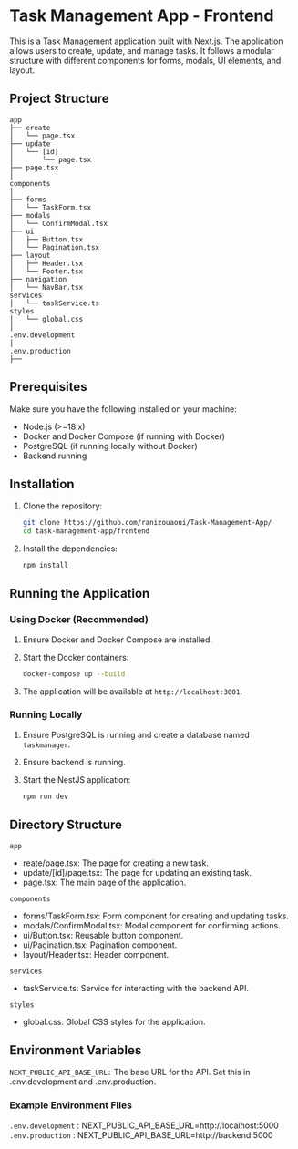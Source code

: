 # Task Management App - Frontend

This is a Task Management application built with Next.js. The application allows users to create, update, and manage tasks. It follows a modular structure with different components for forms, modals, UI elements, and layout.

## Project Structure

```plaintext
app
├── create
│   └── page.tsx
├── update
│   └── [id]
│       └── page.tsx
├── page.tsx
│
components
│
├── forms
│   └── TaskForm.tsx
├── modals
│   └── ConfirmModal.tsx
├── ui
│   ├── Button.tsx
│   └── Pagination.tsx
├── layout
│   ├── Header.tsx
│   └── Footer.tsx
├── navigation
│   └── NavBar.tsx
services
│   └── taskService.ts
styles
│   └── global.css
│
.env.development
│
.env.production
├── 

```
## Prerequisites

Make sure you have the following installed on your machine:

- Node.js (>=18.x)
- Docker and Docker Compose (if running with Docker)
- PostgreSQL (if running locally without Docker)
- Backend running

## Installation

1. Clone the repository:

    ```bash
    git clone https://github.com/ranizouaoui/Task-Management-App/
    cd task-management-app/frontend
    ```

2. Install the dependencies:

    ```bash
    npm install
    ```

## Running the Application

### Using Docker (Recommended)

1. Ensure Docker and Docker Compose are installed.

2. Start the Docker containers:

    ```bash
    docker-compose up --build
    ```

3. The application will be available at `http://localhost:3001`.

### Running Locally

1. Ensure PostgreSQL is running and create a database named `taskmanager`.
2. Ensure backend is running.

3. Start the NestJS application:

    ```bash
    npm run dev
    ```

## Directory Structure

`app`
- reate/page.tsx: The page for creating a new task.
- update/[id]/page.tsx: The page for updating an existing task.
- page.tsx: The main page of the application.

`components`
- forms/TaskForm.tsx: Form component for creating and updating tasks.
- modals/ConfirmModal.tsx: Modal component for confirming actions.
- ui/Button.tsx: Reusable button component.
- ui/Pagination.tsx: Pagination component.
- layout/Header.tsx: Header component.

`services`
- taskService.ts: Service for interacting with the backend API.

`styles`
- global.css: Global CSS styles for the application.

## Environment Variables

`NEXT_PUBLIC_API_BASE_URL:` The base URL for the API. Set this in .env.development and .env.production.


### Example Environment Files

`.env.development` : NEXT_PUBLIC_API_BASE_URL=http://localhost:5000
`.env.production` : NEXT_PUBLIC_API_BASE_URL=http://backend:5000

